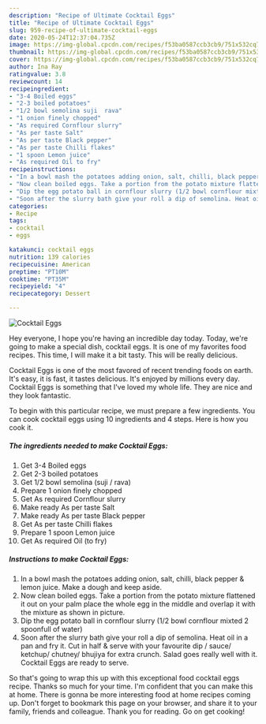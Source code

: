 ```yaml
---
description: "Recipe of Ultimate Cocktail Eggs"
title: "Recipe of Ultimate Cocktail Eggs"
slug: 959-recipe-of-ultimate-cocktail-eggs
date: 2020-05-24T12:37:04.735Z
image: https://img-global.cpcdn.com/recipes/f53ba0587ccb3cb9/751x532cq70/cocktail-eggs-recipe-main-photo.jpg
thumbnail: https://img-global.cpcdn.com/recipes/f53ba0587ccb3cb9/751x532cq70/cocktail-eggs-recipe-main-photo.jpg
cover: https://img-global.cpcdn.com/recipes/f53ba0587ccb3cb9/751x532cq70/cocktail-eggs-recipe-main-photo.jpg
author: Ina Ray
ratingvalue: 3.8
reviewcount: 14
recipeingredient:
- "3-4 Boiled eggs"
- "2-3 boiled potatoes"
- "1/2 bowl semolina suji  rava"
- "1 onion finely chopped"
- "As required Cornflour slurry"
- "As per taste Salt"
- "As per taste Black pepper"
- "As per taste Chilli flakes"
- "1 spoon Lemon juice"
- "As required Oil to fry"
recipeinstructions:
- "In a bowl mash the potatoes adding onion, salt, chilli, black pepper &amp; lemon juice. Make a dough and keep aside."
- "Now clean boiled eggs. Take a portion from the potato mixture flattened it out on your palm place the whole egg in the middle and overlap it with the mixture as shown in picture."
- "Dip the egg potato ball in cornflour slurry (1/2 bowl cornflour mixted 2 spoonfull of water)"
- "Soon after the slurry bath give your roll a dip of semolina. Heat oil in a pan and fry it. Cut in half &amp; serve with your favourite dip / sauce/ ketchup/ chutney/ bhujiya for extra crunch. Salad goes really well with it. Cocktail Eggs are ready to serve."
categories:
- Recipe
tags:
- cocktail
- eggs

katakunci: cocktail eggs 
nutrition: 139 calories
recipecuisine: American
preptime: "PT10M"
cooktime: "PT35M"
recipeyield: "4"
recipecategory: Dessert

---
```



![Cocktail Eggs](https://img-global.cpcdn.com/recipes/f53ba0587ccb3cb9/751x532cq70/cocktail-eggs-recipe-main-photo.jpg)

Hey everyone, I hope you're having an incredible day today. Today, we're going to make a special dish, cocktail eggs. It is one of my favorites food recipes. This time, I will make it a bit tasty. This will be really delicious.



Cocktail Eggs is one of the most favored of recent trending foods on earth. It's easy, it is fast, it tastes delicious. It's enjoyed by millions every day. Cocktail Eggs is something that I've loved my whole life. They are nice and they look fantastic.


To begin with this particular recipe, we must prepare a few ingredients. You can cook cocktail eggs using 10 ingredients and 4 steps. Here is how you cook it.

<!--inarticleads1-->

##### The ingredients needed to make Cocktail Eggs:

1. Get 3-4 Boiled eggs
1. Get 2-3 boiled potatoes
1. Get 1/2 bowl semolina (suji / rava)
1. Prepare 1 onion finely chopped
1. Get As required Cornflour slurry
1. Make ready As per taste Salt
1. Make ready As per taste Black pepper
1. Get As per taste Chilli flakes
1. Prepare 1 spoon Lemon juice
1. Get As required Oil (to fry)




<!--inarticleads2-->

##### Instructions to make Cocktail Eggs:

1. In a bowl mash the potatoes adding onion, salt, chilli, black pepper &amp; lemon juice. Make a dough and keep aside.
1. Now clean boiled eggs. Take a portion from the potato mixture flattened it out on your palm place the whole egg in the middle and overlap it with the mixture as shown in picture.
1. Dip the egg potato ball in cornflour slurry (1/2 bowl cornflour mixted 2 spoonfull of water)
1. Soon after the slurry bath give your roll a dip of semolina. Heat oil in a pan and fry it. Cut in half &amp; serve with your favourite dip / sauce/ ketchup/ chutney/ bhujiya for extra crunch. Salad goes really well with it. Cocktail Eggs are ready to serve.




So that's going to wrap this up with this exceptional food cocktail eggs recipe. Thanks so much for your time. I'm confident that you can make this at home. There is gonna be more interesting food at home recipes coming up. Don't forget to bookmark this page on your browser, and share it to your family, friends and colleague. Thank you for reading. Go on get cooking!
